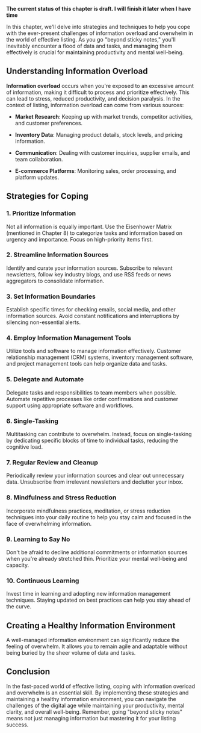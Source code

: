 **The current status of this chapter is draft. I will finish it later when I have time**

In this chapter, we'll delve into strategies and techniques to help you cope with the ever-present challenges of information overload and overwhelm in the world of effective listing. As you go "beyond sticky notes," you'll inevitably encounter a flood of data and tasks, and managing them effectively is crucial for maintaining productivity and mental well-being.

Understanding Information Overload
----------------------------------

**Information overload** occurs when you're exposed to an excessive amount of information, making it difficult to process and prioritize effectively. This can lead to stress, reduced productivity, and decision paralysis. In the context of listing, information overload can come from various sources:

* **Market Research**: Keeping up with market trends, competitor activities, and customer preferences.

* **Inventory Data**: Managing product details, stock levels, and pricing information.

* **Communication**: Dealing with customer inquiries, supplier emails, and team collaboration.

* **E-commerce Platforms**: Monitoring sales, order processing, and platform updates.

Strategies for Coping
---------------------

### 1. Prioritize Information

Not all information is equally important. Use the Eisenhower Matrix (mentioned in Chapter 8) to categorize tasks and information based on urgency and importance. Focus on high-priority items first.

### 2. Streamline Information Sources

Identify and curate your information sources. Subscribe to relevant newsletters, follow key industry blogs, and use RSS feeds or news aggregators to consolidate information.

### 3. Set Information Boundaries

Establish specific times for checking emails, social media, and other information sources. Avoid constant notifications and interruptions by silencing non-essential alerts.

### 4. Employ Information Management Tools

Utilize tools and software to manage information effectively. Customer relationship management (CRM) systems, inventory management software, and project management tools can help organize data and tasks.

### 5. Delegate and Automate

Delegate tasks and responsibilities to team members when possible. Automate repetitive processes like order confirmations and customer support using appropriate software and workflows.

### 6. Single-Tasking

Multitasking can contribute to overwhelm. Instead, focus on single-tasking by dedicating specific blocks of time to individual tasks, reducing the cognitive load.

### 7. Regular Review and Cleanup

Periodically review your information sources and clear out unnecessary data. Unsubscribe from irrelevant newsletters and declutter your inbox.

### 8. Mindfulness and Stress Reduction

Incorporate mindfulness practices, meditation, or stress reduction techniques into your daily routine to help you stay calm and focused in the face of overwhelming information.

### 9. Learning to Say No

Don't be afraid to decline additional commitments or information sources when you're already stretched thin. Prioritize your mental well-being and capacity.

### 10. Continuous Learning

Invest time in learning and adopting new information management techniques. Staying updated on best practices can help you stay ahead of the curve.

Creating a Healthy Information Environment
------------------------------------------

A well-managed information environment can significantly reduce the feeling of overwhelm. It allows you to remain agile and adaptable without being buried by the sheer volume of data and tasks.

Conclusion
----------

In the fast-paced world of effective listing, coping with information overload and overwhelm is an essential skill. By implementing these strategies and maintaining a healthy information environment, you can navigate the challenges of the digital age while maintaining your productivity, mental clarity, and overall well-being. Remember, going "beyond sticky notes" means not just managing information but mastering it for your listing success.
